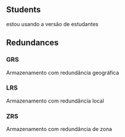 ## Students

estou usando a versão de estudantes

## Redundances

### GRS
Armazenamento com redundância geográfica

### LRS

Armazenamento com redundância local

### ZRS

Armazenamento com redundância de zona

